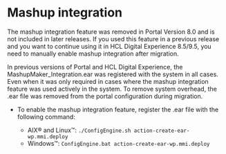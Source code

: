 # Mashup integration

The mashup integration feature was removed in Portal Version 8.0 and is not included in later releases. If you used this feature in a previous release and you want to continue using it in HCL Digital Experience 8.5/9.5, you need to manually enable mashup integration after migration.

In previous versions of Portal and HCL Digital Experience, the MashupMaker\_Integration.ear was registered with the system in all cases. Even when it was only required in cases where the mashup integration feature was used actively in the system. To remove system overhead, the .ear file was removed from the portal configuration during migration.

-   To enable the mashup integration feature, register the .ear file with the following command:

    -   AIX® and Linux™: `./ConfigEngine.sh action-create-ear-wp.mmi.deploy`
    -   Windows™: `ConfigEngine.bat action-create-ear-wp.mmi.deploy`


